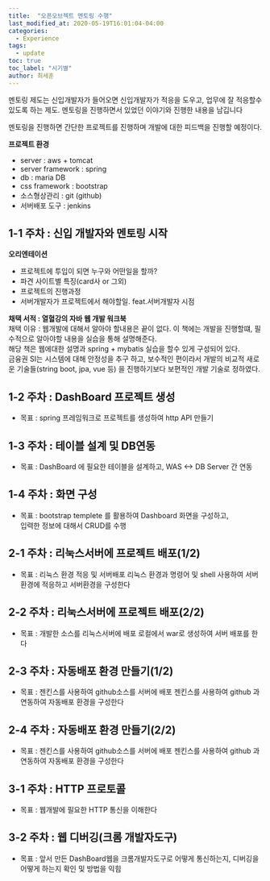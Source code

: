 ```yaml
---
title:  "오픈오브젝트 멘토링 수행"
last_modified_at: 2020-05-19T16:01:04-04:00
categories: 
  - Experience
tags:
  - update
toc: true
toc_label: "시기별"
author: 최세훈
---
```


멘토링 제도는 신입개발자가 들어오면 신입개발자가 적응을 도우고, 업무에 잘 적응할수 있도록 하는 제도.
멘토링을 진행하면서 있었던 이야기와 진행한 내용을 남깁니다

멘토링을 진행하면 간단한 프로젝트를 진행하며 개발에 대한 피드백을 진행할 예정이다.  

**프로젝트 환경**  
- server : aws + tomcat  
- server framework : spring  
- db : maria DB  
- css framework : bootstrap  
- 소스형상관리 : git (github)
- 서버배포 도구 : jenkins  

## 1-1 주차 : 신입 개발자와 멘토링 시작
**오리엔테이션**  
- 프로젝트에 투입이 되면 누구와 어떤일을 할까?
- 파견 사이트별 특징(card사 or 그외)  
- 프로젝트의 진행과정  
- 서버개발자가 프로젝트에서 해야할일. feat.서버개발자 시점  


**채택 서적 : 열혈강의 자바 웹 개발 워크북**  
채택 이유 : 웹개발에 대해서 알아야 할내용은 끝이 없다. 이 책에는 개발을 진행할떄, 필수적으로 알아야할 내용을 실습을 통해 설명해준다.  
해당 책은 웹에대한 설명과 spring + mybatis 실습을 할수 있게 구성되어 있다.  
금융권 SI는 시스템에 대해 안정성을 추구 하고, 보수적인 편이라서 개발의 비교적 새로운 기술들(string boot, jpa, vue 등) 을 진행하기보다 보편적인 개발 기술로 정하였다. 

## 1-2 주차 : DashBoard 프로젝트 생성

- 목표 : spring 프레임워크로 프로젝트를 생성하여 http API 만들기 

## 1-3 주차 : 테이블 설계 및 DB연동

- 목표 : DashBoard 에 필요한 테이블을 설계하고, WAS <-> DB Server 간 연동

## 1-4 주차 : 화면 구성

- 목표 : bootstrap templete 를 활용하여 Dashboard 화면을 구성하고,  
입력한 정보에 대해서 CRUD를 수행

## 2-1 주차 : 리눅스서버에 프로젝트 배포(1/2)

- 목표 : 리눅스 환경 적응 및 서버배포
리눅스 환경과 명령어 및 shell 사용하여 서버환경에 적응하고 서버환경을 구성한다

## 2-2 주차 : 리눅스서버에 프로젝트 배포(2/2)

- 목표 : 개발한 소스를 리눅스서버에 배포
로컬에서 war로 생성하여 서버 배포를 한다

## 2-3 주차 : 자동배포 환경 만들기(1/2)

- 목표 : 젠킨스를 사용하여 github소스를 서버에 배포
젠킨스를 사용하여 github 과 연동하여 자동배포 환경을 구성한다

## 2-4 주차 : 자동배포 환경 만들기(2/2)

- 목표 : 젠킨스를 사용하여 github소스를 서버에 배포
젠킨스를 사용하여 github 과 연동하여 자동배포 환경을 구성한다

## 3-1 주차 : HTTP 프로토콜

- 목표 : 웹개발에 필요한 HTTP 통신을 이해한다

## 3-2 주차 : 웹 디버깅(크롬 개발자도구)

- 목표 : 앞서 만든 DashBoard웹을 크롬개발자도구로 어떻게 통신하는지, 디버깅을 어떻게 하는지 확인 및 방법을 익힘
